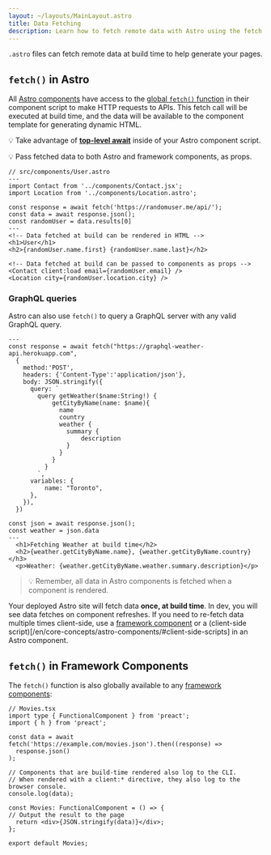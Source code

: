 ```yaml
---
layout: ~/layouts/MainLayout.astro
title: Data Fetching
description: Learn how to fetch remote data with Astro using the fetch API.
---
```


`.astro` files can fetch remote data at build time to help generate your pages.

## `fetch()` in Astro

All [Astro components](/en/core-concepts/astro-components) have access to the [global `fetch()` function](https://developer.mozilla.org/en-US/docs/Web/API/fetch) in their component script to make HTTP requests to APIs. This fetch call will be executed at build time, and the data will be available to the component template for generating dynamic HTML. 

💡 Take advantage of [**top-level await**](https://developer.mozilla.org/en-US/docs/Web/JavaScript/Reference/Operators/await#top_level_await) inside of your Astro component script.

💡 Pass fetched data to both Astro and framework components, as props.

```astro
// src/components/User.astro
---
import Contact from '../components/Contact.jsx';
import Location from '../components/Location.astro';

const response = await fetch('https://randomuser.me/api/');
const data = await response.json();
const randomUser = data.results[0]
---
<!-- Data fetched at build can be rendered in HTML -->
<h1>User</h1>
<h2>{randomUser.name.first} {randomUser.name.last}</h2>

<!-- Data fetched at build can be passed to components as props -->
<Contact client:load email={randomUser.email} />
<Location city={randomUser.location.city} />
```

### GraphQL queries

Astro can also use `fetch()` to query a GraphQL server with any valid GraphQL query. 

```astro
---
const response = await fetch("https://graphql-weather-api.herokuapp.com", 
  {
    method:'POST',
    headers: {'Content-Type':'application/json'},
    body: JSON.stringify({
      query: `
        query getWeather($name:String!) {
            getCityByName(name: $name){
              name
              country
              weather {
                summary {
                    description
                }
              }
            }
          }
        `,
      variables: {
          name: "Toronto",
      },
    }),
  })

const json = await response.json();
const weather = json.data
---
  <h1>Fetching Weather at build time</h2>
  <h2>{weather.getCityByName.name}, {weather.getCityByName.country}</h3>
  <p>Weather: {weather.getCityByName.weather.summary.description}</p>
```
> 💡 Remember, all data in Astro components is fetched when a component is rendered. 

Your deployed Astro site will fetch data **once, at build time**. In dev, you will see data fetches on component refreshes. If you need to re-fetch data multiple times client-side, use a [framework component](/en/core-concepts/framework-components) or a (client-side script)[/en/core-concepts/astro-components/#client-side-scripts] in an Astro component. 

## `fetch()` in Framework Components

The `fetch()` function is also globally available to any [framework components](/en/core-concepts/framework-components):

```tsx
// Movies.tsx
import type { FunctionalComponent } from 'preact';
import { h } from 'preact';

const data = await fetch('https://example.com/movies.json').then((response) =>
  response.json()
);

// Components that are build-time rendered also log to the CLI.
// When rendered with a client:* directive, they also log to the browser console.
console.log(data);

const Movies: FunctionalComponent = () => {
// Output the result to the page
  return <div>{JSON.stringify(data)}</div>;
};

export default Movies;
```
